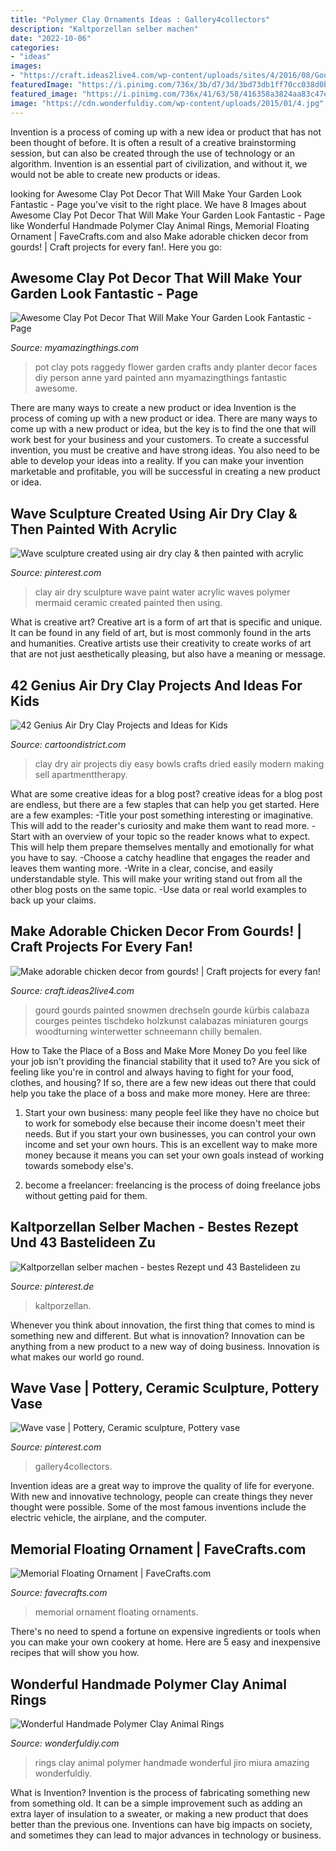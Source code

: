 ```yaml
---
title: "Polymer Clay Ornaments Ideas : Gallery4collectors"
description: "Kaltporzellan selber machen"
date: "2022-10-06"
categories:
- "ideas"
images:
- "https://craft.ideas2live4.com/wp-content/uploads/sites/4/2016/08/Gourd-Art-04.jpg"
featuredImage: "https://i.pinimg.com/736x/3b/d7/3d/3bd73db1ff70cc038d0b36a33b03661d--air-dry-clay-waves.jpg"
featured_image: "https://i.pinimg.com/736x/41/63/58/416358a3824aa83c47e7eb6ac481d015--beach-house-decor-beach-houses.jpg"
image: "https://cdn.wonderfuldiy.com/wp-content/uploads/2015/01/4.jpg"
---
```



Invention is a process of coming up with a new idea or product that has not been thought of before. It is often a result of a creative brainstorming session, but can also be created through the use of technology or an algorithm. Invention is an essential part of civilization, and without it, we would not be able to create new products or ideas.

	

		
looking for Awesome Clay Pot Decor That Will Make Your Garden Look Fantastic - Page you've visit to the right place. We have 8 Images about Awesome Clay Pot Decor That Will Make Your Garden Look Fantastic - Page like Wonderful Handmade Polymer Clay Animal Rings, Memorial Floating Ornament | FaveCrafts.com and also Make adorable chicken decor from gourds! | Craft projects for every fan!. Here you go:
		
    
## Awesome Clay Pot Decor That Will Make Your Garden Look Fantastic - Page

<img loading=lazy src="http://myamazingthings.com/wp-content/uploads/2017/06/pot-decor-9.jpg" onerror="this.onerror=null;this.src='https://tse3.mm.bing.net/th?id=OIP.rT6dVqhPPTW44BYHpaIVEQHaIl&amp;pid=15.1';" alt="Awesome Clay Pot Decor That Will Make Your Garden Look Fantastic - Page">

_Source: myamazingthings.com_

>pot clay pots raggedy flower garden crafts andy planter decor faces diy person anne yard painted ann myamazingthings fantastic awesome. 

	

There are many ways to create a new product or idea
Invention is the process of coming up with a new product or idea. There are many ways to come up with a new product or idea, but the key is to find the one that will work best for your business and your customers. To create a successful invention, you must be creative and have strong ideas. You also need to be able to develop your ideas into a reality. If you can make your invention marketable and profitable, you will be successful in creating a new product or idea.

    
## Wave Sculpture Created Using Air Dry Clay &amp; Then Painted With Acrylic

<img loading=lazy src="https://i.pinimg.com/736x/3b/d7/3d/3bd73db1ff70cc038d0b36a33b03661d--air-dry-clay-waves.jpg" onerror="this.onerror=null;this.src='https://tse2.mm.bing.net/th?id=OIP.tBTQ1GbMO7azPGH3J6OFIAHaJ4&amp;pid=15.1';" alt="Wave sculpture created using air dry clay &amp; then painted with acrylic">

_Source: pinterest.com_

>clay air dry sculpture wave paint water acrylic waves polymer mermaid ceramic created painted then using. 

	

What is creative art?
Creative art is a form of art that is specific and unique. It can be found in any field of art, but is most commonly found in the arts and humanities. Creative artists use their creativity to create works of art that are not just aesthetically pleasing, but also have a meaning or message.

    
## 42 Genius Air Dry Clay Projects And Ideas For Kids

<img loading=lazy src="http://www.cartoondistrict.com/wp-content/uploads/2017/07/Air-Dry-Clay-Projects-and-Ideas-for-Kids23.jpg" onerror="this.onerror=null;this.src='https://tse4.mm.bing.net/th?id=OIP.vwvkTvT5DSwL8TiZ6dr_EQHaLG&amp;pid=15.1';" alt="42 Genius Air Dry Clay Projects and Ideas for Kids">

_Source: cartoondistrict.com_

>clay dry air projects diy easy bowls crafts dried easily modern making sell apartmenttherapy. 

	

What are some creative ideas for a blog post?
creative ideas for a blog post are endless, but there are a few staples that can help you get started. Here are a few examples: 
-Title your post something interesting or imaginative. This will add to the reader's curiosity and make them want to read more. 
-Start with an overview of your topic so the reader knows what to expect. This will help them prepare themselves mentally and emotionally for what you have to say. 
-Choose a catchy headline that engages the reader and leaves them wanting more. 
-Write in a clear, concise, and easily understandable style. This will make your writing stand out from all the other blog posts on the same topic. 
-Use data or real world examples to back up your claims.

    
## Make Adorable Chicken Decor From Gourds! | Craft Projects For Every Fan!

<img loading=lazy src="https://craft.ideas2live4.com/wp-content/uploads/sites/4/2016/08/Gourd-Art-04.jpg" onerror="this.onerror=null;this.src='https://tse4.mm.bing.net/th?id=OIP.U5w7i3E9cEDs8ypsD6Nj8QHaLw&amp;pid=15.1';" alt="Make adorable chicken decor from gourds! | Craft projects for every fan!">

_Source: craft.ideas2live4.com_

>gourd gourds painted snowmen drechseln gourde kürbis calabaza courges peintes tischdeko holzkunst calabazas miniaturen gourgs woodturning winterwetter schneemann chilly bemalen. 

	

How to Take the Place of a Boss and Make More Money
Do you feel like your job isn't providing the financial stability that it used to? Are you sick of feeling like you're in control and always having to fight for your food, clothes, and housing? If so, there are a few new ideas out there that could help you take the place of a boss and make more money. Here are three:
1. Start your own business: many people feel like they have no choice but to work for somebody else because their income doesn't meet their needs. But if you start your own businesses, you can control your own income and set your own hours. This is an excellent way to make more money because it means you can set your own goals instead of working towards somebody else's.

2. become a freelancer: freelancing is the process of doing freelance jobs without getting paid for them.

    
## Kaltporzellan Selber Machen - Bestes Rezept Und 43 Bastelideen Zu

<img loading=lazy src="https://i.pinimg.com/736x/8a/27/65/8a27651d784252aa92ce5bd015043d46.jpg" onerror="this.onerror=null;this.src='https://tse1.mm.bing.net/th?id=OIP.rjWP5GDdh5xlI1Hk9MnUvQHaLL&amp;pid=15.1';" alt="Kaltporzellan selber machen - bestes Rezept und 43 Bastelideen zu">

_Source: pinterest.de_

>kaltporzellan. 

	

Whenever you think about innovation, the first thing that comes to mind is something new and different. But what is innovation? Innovation can be anything from a new product to a new way of doing business. Innovation is what makes our world go round.

    
## Wave Vase | Pottery, Ceramic Sculpture, Pottery Vase

<img loading=lazy src="https://i.pinimg.com/736x/41/63/58/416358a3824aa83c47e7eb6ac481d015--beach-house-decor-beach-houses.jpg" onerror="this.onerror=null;this.src='https://tse1.mm.bing.net/th?id=OIP.ksFXR4wuS0D-1zN3RpuTIQAAAA&amp;pid=15.1';" alt="Wave vase | Pottery, Ceramic sculpture, Pottery vase">

_Source: pinterest.com_

>gallery4collectors. 

	

Invention ideas are a great way to improve the quality of life for everyone. With new and innovative technology, people can create things they never thought were possible. Some of the most famous inventions include the electric vehicle, the airplane, and the computer.

    
## Memorial Floating Ornament | FaveCrafts.com

<img loading=lazy src="http://irepo.primecp.com/2016/11/307318/Memorial-Floating-Ornament_ExtraLarge1000_ID-1962840.jpg?v=1962840" onerror="this.onerror=null;this.src='https://tse1.mm.bing.net/th?id=OIP.-oNyiFOIhtjqC_8kKCaaCAHaNK&amp;pid=15.1';" alt="Memorial Floating Ornament | FaveCrafts.com">

_Source: favecrafts.com_

>memorial ornament floating ornaments. 

	

There's no need to spend a fortune on expensive ingredients or tools when you can make your own cookery at home. Here are 5 easy and inexpensive recipes that will show you how.

    
## Wonderful Handmade Polymer Clay Animal Rings

<img loading=lazy src="https://cdn.wonderfuldiy.com/wp-content/uploads/2015/01/4.jpg" onerror="this.onerror=null;this.src='https://tse2.mm.bing.net/th?id=OIP.loLstGKLzYnxyrbXCvKrqgHaFj&amp;pid=15.1';" alt="Wonderful Handmade Polymer Clay Animal Rings">

_Source: wonderfuldiy.com_

>rings clay animal polymer handmade wonderful jiro miura amazing wonderfuldiy. 

	

What is Invention?
Invention is the process of fabricating something new from something old. It can be a simple improvement such as adding an extra layer of insulation to a sweater, or making a new product that does better than the previous one. Inventions can have big impacts on society, and sometimes they can lead to major advances in technology or business.

